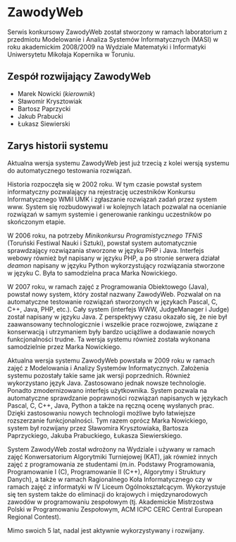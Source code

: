 ZawodyWeb
=========

Serwis konkursowy ZawodyWeb został stworzony w ramach laboratorium z przedmiotu Modelowanie i Analiza Systemów Informatycznych (MASI) w roku akademickim 2008/2009 na Wydziale Matematyki i Informatyki Uniwersytetu Mikołaja Kopernika w Toruniu.

Zespół rozwijający ZawodyWeb
----------------------------

* Marek Nowicki (_kierownik_)
* Sławomir Krysztowiak
* Bartosz Paprzycki
* Jakub Prabucki
* Łukasz Siewierski

Zarys historii systemu
----------------------
Aktualna wersja systemu ZawodyWeb jest już trzecią z kolei wersją systemu do automatycznego testowania rozwiązań.

Historia rozpoczęła się w 2002 roku. W tym czasie powstał system informatyczny pozwalający na rejestrację uczestników Konkursu Informatycznego WMiI UMK i zgłaszanie rozwiązań zadań przez system www. System się rozbudowywał i w kolejnych latach pozwalał na ocenianie rozwiązań w samym systemie i generowanie rankingu uczestników po skończonym etapie.

W 2006 roku, na potrzeby _Minikonkursu Programistycznego TFNiS_ (Toruński Festiwal Nauki i Sztuki), powstał system automatycznie sprawdzający rozwiązania stworzone w języku PHP i Java. Interfejs webowy również był napisany w języku PHP, a po stronie serwera działał _deamon_ napisany w języku Python wykorzystujący rozwiązania stworzone w języku C. Była to samodzielna praca Marka Nowickiego.

W 2007 roku, w ramach zajęć z Programowania Obiektowego (Java), powstał nowy system, który został nazwany ZawodyWeb. Pozwalał on na automatyczne testowanie rozwiązań stworzonych w językach Pascal, C, C++, Java, PHP, etc.). Cały system (interfejs WWW, JudgeManager i Judge) został napisany w języku Java. Z perspektywy czasu okazało się, że nie był zaawansowany technologicznie i wszelkie prace rozwojowe, związane z konserwacją i utrzymaniem były bardzo uciążliwe a dodawanie nowych funkcjonalności trudne. Ta wersja systemu również została wykonana samodzielnie przez Marka Nowickiego.

Aktualna wersja systemu ZawodyWeb powstała w 2009 roku w ramach zajęć z Modelowania i Analizy Systemów Informatycznych. Założenia systemu pozostały takie same jak wersji poprzednich. Również wykorzystano język Java. Zastosowano jednak nowsze technologie. Ponadto zmodernizowano interfejs użytkownika. System pozwala na automatyczne sprawdzanie poprawności rozwiązań napisanych w językach Pascal, C, C++, Java, Python a także na ręczną ocenę wysłanych prac. Dzięki zastosowaniu nowych technologii możliwe było łatwiejsze rozszerzanie funkcjonalności. Tym razem oprócz Marka Nowickiego, system był rozwijany przez Sławomira Krysztowiaka, Bartosza Paprzyckiego, Jakuba Prabuckiego, Łukasza Siewierskiego.

System ZawodyWeb został wdrożony na Wydziale i używany w ramach zajęć Konwersatorium Algorytmiki Turniejowej (KAT), jak również innych zajęć z programowania ze studentami (m.in. Podstawy Programowania, Programowanie I (C), Programowanie II (C++), Algorytmy i Struktury Danych), a także w ramach Ragionalnego Koła Informatycznego czy w ramach zajęć z informatyki w IV Liceum Ogólnokształcącym. Wykorzystuje się ten system także do eliminacji do krajowych i międzynarodowych zawodów w programowaniu zespołowym (tj. Akademickie Mistrzostwa Polski w Programowaniu Zespołowym, ACM ICPC CERC Central European Regional Contest).

Mimo swoich 5 lat, nadal jest aktywnie wykorzystywany i rozwijany.
